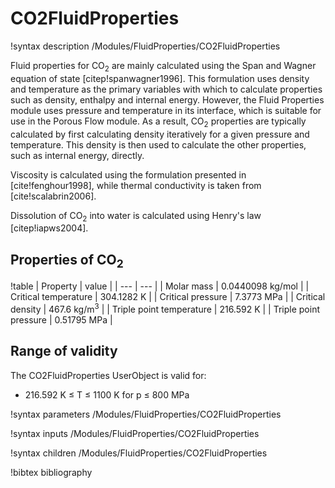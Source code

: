 # CO2FluidProperties

!syntax description /Modules/FluidProperties/CO2FluidProperties

Fluid properties for CO$_2$ are mainly calculated using the Span and Wagner equation of state
[citep!spanwagner1996]. This formulation uses density and temperature as the primary variables with
which to calculate properties such as density, enthalpy and internal energy. However, the Fluid
Properties module uses pressure and temperature in its interface, which is suitable for use in the
Porous Flow module. As a result, CO$_2$ properties are typically calculated by first calculating
density iteratively for a given pressure and temperature. This density is then used to calculate the
other properties, such as internal energy, directly.

Viscosity is calculated using the formulation presented in [cite!fenghour1998], while
thermal conductivity is taken from [cite!scalabrin2006].

Dissolution of CO$_2$ into water is calculated using Henry's law [citep!iapws2004].

## Properties of CO$_2$

!table
| Property             | value |
| --- | --- |
| Molar mass           | 0.0440098 kg/mol |
| Critical temperature | 304.1282 K       |
| Critical pressure    | 7.3773 MPa        |
| Critical density     | 467.6 kg/m$^3$ |
| Triple point temperature | 216.592 K |
| Triple point pressure | 0.51795 MPa |

## Range of validity

The CO2FluidProperties UserObject is valid for:

- 216.592 K $\le$ T $\le$ 1100 K for p $\le$ 800 MPa

!syntax parameters /Modules/FluidProperties/CO2FluidProperties

!syntax inputs /Modules/FluidProperties/CO2FluidProperties

!syntax children /Modules/FluidProperties/CO2FluidProperties

!bibtex bibliography
